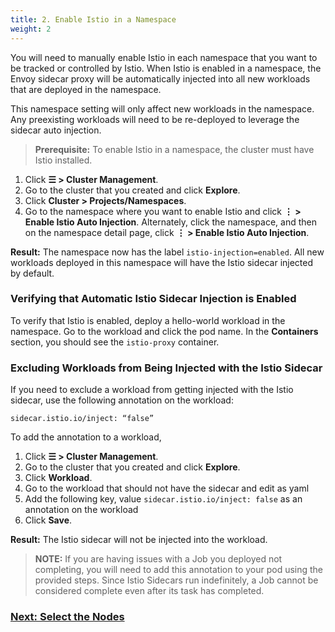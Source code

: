 ```yaml
---
title: 2. Enable Istio in a Namespace
weight: 2
---
```


You will need to manually enable Istio in each namespace that you want to be tracked or controlled by Istio. When Istio is enabled in a namespace, the Envoy sidecar proxy will be automatically injected into all new workloads that are deployed in the namespace.

This namespace setting will only affect new workloads in the namespace. Any preexisting workloads will need to be re-deployed to leverage the sidecar auto injection.

> **Prerequisite:** To enable Istio in a namespace, the cluster must have Istio installed.  

1. Click **☰ > Cluster Management**.
1. Go to the cluster that you created and click **Explore**.
1. Click **Cluster > Projects/Namespaces**.
1. Go to the namespace where you want to enable Istio and click **⋮  > Enable Istio Auto Injection**. Alternately, click the namespace, and then on the namespace detail page, click **⋮  > Enable Istio Auto Injection**.

**Result:** The namespace now has the label `istio-injection=enabled`. All new workloads deployed in this namespace will have the Istio sidecar injected by default.

### Verifying that Automatic Istio Sidecar Injection is Enabled

To verify that Istio is enabled, deploy a hello-world workload in the namespace. Go to the workload and click the pod name. In the **Containers** section, you should see the `istio-proxy` container.

### Excluding Workloads from Being Injected with the Istio Sidecar

If you need to exclude a workload from getting injected with the Istio sidecar, use the following annotation on the workload:

```
sidecar.istio.io/inject: “false”
```

To add the annotation to a workload,

1.  Click **☰ > Cluster Management**.
1. Go to the cluster that you created and click **Explore**.
1. Click **Workload**.
1. Go to the workload that should not have the sidecar and edit as yaml
1. Add the following key, value `sidecar.istio.io/inject: false` as an annotation on the workload
1. Click **Save**.

**Result:** The Istio sidecar will not be injected into the workload.

> **NOTE:** If you are having issues with a Job you deployed not completing, you will need to add this annotation to your pod using the provided steps. Since Istio Sidecars run indefinitely, a Job cannot be considered complete even after its task has completed. 


### [Next: Select the Nodes ]({{<baseurl>}}/rancher/v2.6/en/istio/setup/node-selectors)